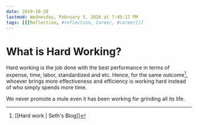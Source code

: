 ```yaml
---
date: 2019-10-28
lastmod: Wednesday, February 5, 2020 at 7:45:17 PM
tags: [[[Reflection, #reflection, Career, #career]]]
---
```

# What is Hard Working?

Hard working is the job done with the best performance in terms of expense, time, labor, standardized and etc. Hence, for the same outcome[^11E6E16C603F], whoever brings more effectiveness and efficiency is working hard instead of who simply spends more time.

We never promote a mule even it has been working for grinding all its life.


[^11E6E16C603F]: [[Hard work | Seth's Blog]]
